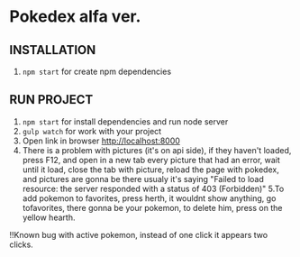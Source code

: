 Pokedex alfa ver.
=============

INSTALLATION
------------

1. `npm start` for create npm dependencies


RUN PROJECT
-----------
1. `npm start` for install dependencies and run node server
2. `gulp watch` for work with your project
3. Open link in browser  [http://localhost:8000](http://localhost:8000)
4. There is a problem with pictures (it's on api side), if they haven't loaded, press F12, and open in
a new tab every picture that had an error, wait until it load, close the tab with picture, 
reload the page with pokedex, and pictures are gonna be there usualy it's saying "Failed to load resource: 
the server responded with a status of 403 (Forbidden)"
5.To add pokemon to favorites, press herth, it wouldnt show anything, go tofavorites, there gonna be your pokemon,
to delete him, press on the yellow hearth.


!!Known bug with active pokemon, instead of one click it appears two clicks.
